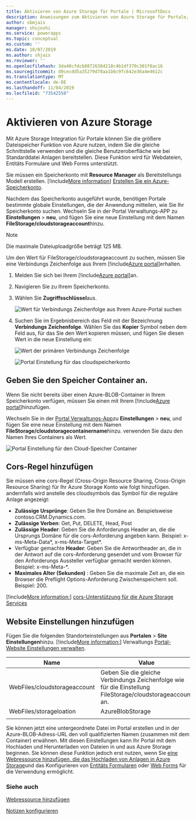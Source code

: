 ```yaml
---
title: Aktivieren von Azure Storage für Portale | MicrosoftDocs
description: Anweisungen zum Aktivieren von Azure Storage für Portale, um von der größeren Dateispeicher Funktion von Azure zu profitieren.
author: sbmjais
manager: shujoshi
ms.service: powerapps
ms.topic: conceptual
ms.custom: ''
ms.date: 10/07/2019
ms.author: shjais
ms.reviewer: ''
ms.openlocfilehash: 3da40cfdcb88726384218c4b1df370c301f8ac16
ms.sourcegitcommit: d9cecdd5a35279d78aa1b6c9fc642e36a4e4612c
ms.translationtype: MT
ms.contentlocale: de-DE
ms.lasthandoff: 11/04/2019
ms.locfileid: "73542558"
---
```

# <a name="enable-azure-storage"></a>Aktivieren von Azure Storage

Mit Azure Storage Integration für Portale können Sie die größere Dateispeicher Funktion von Azure nutzen, indem Sie die gleiche Schnittstelle verwenden und die gleiche Benutzeroberfläche wie bei Standarddatei Anlagen bereitstellen. Diese Funktion wird für Webdateien, Entitäts Formulare und Web Forms unterstützt.

Sie müssen ein Speicherkonto mit **Resource Manager** als Bereitstellungs Modell erstellen. [!include[More information](../../includes/proc-more-information.md)] [Erstellen Sie ein Azure-Speicherkonto](https://docs.microsoft.com/azure/storage/storage-create-storage-account#create-a-storage-account).

Nachdem das Speicherkonto ausgeführt wurde, benötigen Portale bestimmte globale Einstellungen, die der Anwendung mitteilen, wie Sie Ihr Speicherkonto suchen. Wechseln Sie in der Portal Verwaltungs-APP zu **Einstellungen** > **neu**, und fügen Sie eine neue Einstellung mit dem Namen **FileStorage/cloudstorageaccount**hinzu.

> [!NOTE]
> Die maximale Dateiuploadgröße beträgt 125 MB.

Um den Wert für FileStorage/cloudstorageaccount zu suchen, müssen Sie eine Verbindungs Zeichenfolge aus Ihrem [!include[Azure portal](../../includes/pn-azure-portal.md)]erhalten.

1. Melden Sie sich bei Ihrem [!include[Azure portal](../../includes/pn-azure-portal.md)]an.

2. Navigieren Sie zu Ihrem Speicherkonto.

3. Wählen Sie **Zugriffsschlüssel**aus.

    ![Wert für Verbindungs Zeichenfolge aus Ihrem Azure-Portal suchen](media/key-azure-storage.png "Suchen Sie den Wert für die Verbindungs Zeichenfolge aus Ihrem Azure-Portal")

4. Suchen Sie im Ergebnisbereich das Feld mit der Bezeichnung **Verbindungs Zeichenfolge**. Wählen Sie das **Kopier** Symbol neben dem Feld aus, für das Sie den Wert kopieren müssen, und fügen Sie diesen Wert in die neue Einstellung ein:

    ![Wert der primären Verbindungs Zeichenfolge](media/primary-connection-string-azure-storage.png "Wert der primären Verbindungs Zeichenfolge")

    ![Portal Einstellung für das cloudspeicherkonto](media/portal-site-setting-cloud-storage-account.png "Portal Einstellung für Ihr cloudspeicherkonto")

## <a name="specify-the-storage-container"></a>Geben Sie den Speicher Container an.

Wenn Sie nicht bereits über einen Azure-BLOB-Container in Ihrem Speicherkonto verfügen, müssen Sie einen mit Ihrem [!include[Azure portal](../../includes/pn-azure-portal.md)]hinzufügen.

Wechseln Sie in der [Portal Verwaltungs-App](configure/configure-portal.md)zu **Einstellungen** > **neu**, und fügen Sie eine neue Einstellung mit dem Namen **FileStorage/cloudstoragecontainername**hinzu. verwenden Sie dazu den Namen Ihres Containers als Wert.

![Portal Einstellung für den Cloud-Speicher Container](media/portal-site-setting-cloud-storage-container.png "Portal Einstellung für Ihren cloudspeichercontainer")

## <a name="add-cors-rule"></a>Cors-Regel hinzufügen

Sie müssen eine cors-Regel (Cross-Origin Resource Sharing, Cross-Origin Resource Sharing) für Ihr Azure Storage Konto wie folgt hinzufügen. andernfalls wird anstelle des cloudsymbols das Symbol für die reguläre Anlage angezeigt:

- **Zulässige Ursprünge**: Geben Sie Ihre Domäne an. Beispielsweise contoso.CRM.Dynamics.com.
- **Zulässige Verben**: Get, Put, DELETE, Head, Post
- **Zulässige Header**: Geben Sie die Anforderungs Header an, die die Ursprungs Domäne für die cors-Anforderung angeben kann. Beispiel: x-ms-Meta-Data\*, x-ms-Meta-Target\*. 
- Verfügbar gemachte **Header**: Geben Sie die Antwortheader an, die in der Antwort auf die cors-Anforderung gesendet und vom Browser für den Anforderungs Aussteller verfügbar gemacht werden können. Beispiel: x-ms-Meta-\*.
- **Maximales Alter (Sekunden)** : Geben Sie die maximale Zeit an, die ein Browser die Preflight Options-Anforderung Zwischenspeichern soll. Beispiel: 200.
 
[!include[More information:](../../includes/proc-more-information.md)] [cors-Unterstützung für die Azure Storage Services](https://docs.microsoft.com/rest/api/storageservices/cross-origin-resource-sharing--cors--support-for-the-azure-storage-services)

## <a name="add-site-settings"></a>Website Einstellungen hinzufügen

Fügen Sie die folgenden Standorteinstellungen aus **Portalen** > **Site Einstellungen**hinzu. [!include[More information:](../../includes/proc-more-information.md)] Verwaltungs [Portal-Website Einstellungen verwalten](configure/configure-site-settings.md#manage-portal-site-settings).

|Name|Value|
|-----|-----|
|WebFiles/cloudstorageaccount|Geben Sie die gleiche Verbindungs Zeichenfolge wie für die Einstellung FileStorage/cloudstorageaccount an.|
|WebFiles/storageloation|AzureBlobStorage|
|||

Sie können jetzt eine untergeordnete Datei im Portal erstellen und in der Azure-BLOB-Adress-URL den voll qualifizierten Namen (zusammen mit dem Container) erwähnen. Mit diesen Einstellungen kann Ihr Portal mit dem Hochladen und Herunterladen von Dateien in und aus Azure Storage beginnen. Sie können diese Funktion jedoch erst nutzen, wenn Sie [eine Webressource hinzufügen, die das Hochladen von Anlagen in Azure Storage](add-web-resource.md)und das Konfigurieren von [Entitäts Formularen](configure-notes.md#notes-configuration-for-entity-forms) oder [Web Forms](configure-notes.md#notes-configuration-for-web-forms) für die Verwendung ermöglicht.

### <a name="see-also"></a>Siehe auch

[Webressource hinzufügen](add-web-resource.md)

[Notizen konfigurieren](configure-notes.md)
